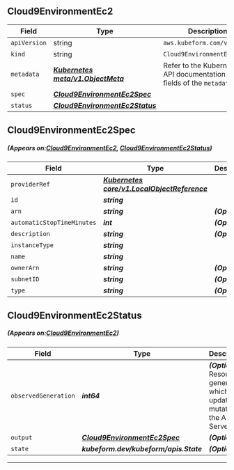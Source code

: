 ## Cloud9EnvironmentEc2
| Field | Type | Description |
| ------ | ----- | ----------- |
| `apiVersion` | string | `aws.kubeform.com/v1alpha1` |
|    `kind` | string | `Cloud9EnvironmentEc2` |
| `metadata` | ***[Kubernetes meta/v1.ObjectMeta](https://kubernetes.io/docs/reference/generated/kubernetes-api/v1.13/#objectmeta-v1-meta)***|Refer to the Kubernetes API documentation for the fields of the `metadata` field.|
| `spec` | ***[Cloud9EnvironmentEc2Spec](#Cloud9EnvironmentEc2Spec)***||
| `status` | ***[Cloud9EnvironmentEc2Status](#Cloud9EnvironmentEc2Status)***||
## Cloud9EnvironmentEc2Spec
##### (Appears on:[Cloud9EnvironmentEc2](#Cloud9EnvironmentEc2), [Cloud9EnvironmentEc2Status](#Cloud9EnvironmentEc2Status))
| Field | Type | Description |
| ------ | ----- | ----------- |
| `providerRef` | ***[Kubernetes core/v1.LocalObjectReference](https://kubernetes.io/docs/reference/generated/kubernetes-api/v1.13/#localobjectreference-v1-core)***||
| `id` | ***string***||
| `arn` | ***string***| ***(Optional)*** |
| `automaticStopTimeMinutes` | ***int***| ***(Optional)*** |
| `description` | ***string***| ***(Optional)*** |
| `instanceType` | ***string***||
| `name` | ***string***||
| `ownerArn` | ***string***| ***(Optional)*** |
| `subnetID` | ***string***| ***(Optional)*** |
| `type` | ***string***| ***(Optional)*** |
## Cloud9EnvironmentEc2Status
##### (Appears on:[Cloud9EnvironmentEc2](#Cloud9EnvironmentEc2))
| Field | Type | Description |
| ------ | ----- | ----------- |
| `observedGeneration` | ***int64***| ***(Optional)*** Resource generation, which is updated on mutation by the API Server.|
| `output` | ***[Cloud9EnvironmentEc2Spec](#Cloud9EnvironmentEc2Spec)***| ***(Optional)*** |
| `state` | ***kubeform.dev/kubeform/apis.State***| ***(Optional)*** |
---
